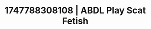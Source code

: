 ---
categories:
- Gymnastics
- Cosmic sensuality
- Whipped cream play
- Pierced & proud
- Erotic gaze
image: /assets/images/1747788308108.jpg
layout: post
seo:
  description: Featured content with artistic Scat Fetish, ABDL Play. HD images available.
  keywords: Scat Fetish, ABDL Play
  og_image: /assets/images/1747788308108.jpg
  schema_type: VisualArtwork
tags:
- ABDL Play
- Scat Fetish
- '#1747788308108'
title: 1747788308108 | ABDL Play Scat Fetish
---